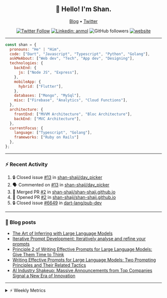 <h2 align="center">👋 Hello! I'm Shan.</h2>
<p align="center">
  <a href="https://medium.com/feed/@shan-shaji">Blog</a> •
  <a href="https://twitter.com/intent/follow?screen_name=shan__shaji">Twitter</a>
</p>

<p align="center"><a href="https://twitter.com/intent/follow?screen_name=shan__shaji"><img src="https://img.shields.io/twitter/follow/shan__shaji?style=flat" alt="Twitter Follow"></a>
<a href="https://www.linkedin.com/in/shan-shaji/"><img src="https://img.shields.io/badge/shan-shaji?style=flat-square&amp;logo=Linkedin&amp;logoColor=white&amp;link=https://www.linkedin.com/in/shan-shaji/" alt="Linkedin: anmol"></a>
<img src="https://img.shields.io/github/followers/shan-shaji?label=Follow&amp;style=social" alt="GitHub followers">
<a href="http://shan-shaji.github.io/"><img src="https://img.shields.io/badge/Website-46a2f1.svg?&amp;style=flat-square&amp;logo=Google-Chrome&amp;logoColor=white&amp;link=http://shan-shaji.github.io/" alt="website"></a></p>

<hr>

```javascript
const shan = {
  pronouns: "He" | "Him",
  code: ["Dart", "Javascript", "Typescript", "Python", "Golang"],
  askMeAbout: ["Web dev", "Tech", "App dev", "Designing"],
  technologies: {
    backEnd: {
      js: ["Node JS", "Express"],
    },
    mobileApp: {
      hybrid: ["Flutter"],
    },
    databases: ["Mongo", "MySql"],
    misc: ["Firebase", "Analytics", "Cloud Functions"],
  },
  architecture: {
    frontEnd: ["MVVM Architecture", "Bloc Architecture"],
    backEnd: ["MVC Architecture"],
  },
  currentFocus: {
    language: ["Typescript", "Golang"],
    frameworks: ["Ruby on Rails"]
  },
};
```

---

### ⚡ Recent Activity

<!--START_SECTION:activity-->
1. 🔒 Closed issue [#13](https://github.com/shan-shaji/day_picker/issues/13) in [shan-shaji/day_picker](https://github.com/shan-shaji/day_picker)
2. 🗣 Commented on [#13](https://github.com/shan-shaji/day_picker/issues/13) in [shan-shaji/day_picker](https://github.com/shan-shaji/day_picker)
3. 🎉 Merged PR [#2](https://github.com/shan-shaji/shan-shaji.github.io/pull/2) in [shan-shaji/shan-shaji.github.io](https://github.com/shan-shaji/shan-shaji.github.io)
4. 💪 Opened PR [#2](https://github.com/shan-shaji/shan-shaji.github.io/pull/2) in [shan-shaji/shan-shaji.github.io](https://github.com/shan-shaji/shan-shaji.github.io)
5. 🔒 Closed issue [#6649](https://github.com/dart-lang/pub-dev/issues/6649) in [dart-lang/pub-dev](https://github.com/dart-lang/pub-dev)
<!--END_SECTION:activity-->

---

### 📕 Blog posts

<!-- BLOG-POST-LIST:START -->
- [The Art of Inferring with Large Language Models](https://dev.to/arkroot/the-art-of-inferring-with-large-language-models-243m)
- [Iterative Prompt Development: Iteratively analyse and refine your prompts](https://dev.to/arkroot/iterative-prompt-development-iteratively-analyse-and-refine-your-prompts-3ibl)
- [Principle 2 of Writing Effective Prompts for Large Language Models: Give Them Time to Think](https://dev.to/arkroot/principle-2-of-writing-effective-prompts-for-large-language-models-give-them-time-to-think-25j3)
- [Writing Effective Prompts for Large Language Models: Two Prompting Principles and Their Related Tactics](https://dev.to/arkroot/writing-effective-prompts-for-large-language-models-two-prompting-principles-and-their-related-tactics-151a)
- [AI Industry Shakeup: Massive Announcements from Top Companies Signal a New Era of Innovation](https://dev.to/shanshaji/ai-industry-shakeup-massive-announcements-from-top-companies-signal-a-new-era-of-innovation-pj7)
<!-- BLOG-POST-LIST:END -->

<hr>
<details>
    <summary>⚡ Weekly Metrics</summary>
    <p>
    
<!--START_SECTION:waka-->
![Code Time](http://img.shields.io/badge/Code%20Time-2%2C170%20hrs%2048%20mins-blue)

![Profile Views](http://img.shields.io/badge/Profile%20Views-1-blue)

**🐱 My GitHub Data** 

> 📦 ? Used in GitHub's Storage 
 > 
> 🏆 372 Contributions in the Year 2023
 > 
> 💼 Opted to Hire
 > 
> 📜 138 Public Repositories 
 > 
> 🔑 0 Private Repositories 
 > 
**I'm a Night 🦉** 

```text
🌞 Morning                4399 commits        ███░░░░░░░░░░░░░░░░░░░░░░   11.40 % 
🌆 Daytime                10433 commits       ███████░░░░░░░░░░░░░░░░░░   27.03 % 
🌃 Evening                17731 commits       ███████████░░░░░░░░░░░░░░   45.93 % 
🌙 Night                  6041 commits        ████░░░░░░░░░░░░░░░░░░░░░   15.65 % 
```
📅 **I'm Most Productive on Thursday** 

```text
Monday                   5487 commits        ████░░░░░░░░░░░░░░░░░░░░░   14.21 % 
Tuesday                  6165 commits        ████░░░░░░░░░░░░░░░░░░░░░   15.97 % 
Wednesday                4829 commits        ███░░░░░░░░░░░░░░░░░░░░░░   12.51 % 
Thursday                 8163 commits        █████░░░░░░░░░░░░░░░░░░░░   21.15 % 
Friday                   6656 commits        ████░░░░░░░░░░░░░░░░░░░░░   17.24 % 
Saturday                 3567 commits        ██░░░░░░░░░░░░░░░░░░░░░░░   09.24 % 
Sunday                   3737 commits        ██░░░░░░░░░░░░░░░░░░░░░░░   09.68 % 
```


📊 **This Week I Spent My Time On** 

```text
🕑︎ Time Zone: Asia/Kolkata

💬 Programming Languages: 
TypeScript               21 hrs              ██████████████░░░░░░░░░░░   55.64 % 
Dart                     8 hrs 22 mins       ██████░░░░░░░░░░░░░░░░░░░   22.19 % 
ERB                      3 hrs 46 mins       ██░░░░░░░░░░░░░░░░░░░░░░░   09.98 % 
JSON                     2 hrs 30 mins       ██░░░░░░░░░░░░░░░░░░░░░░░   06.66 % 
YAML                     1 hr 16 mins        █░░░░░░░░░░░░░░░░░░░░░░░░   03.38 % 

🔥 Editors: 
VS Code                  27 hrs 48 mins      ██████████████████░░░░░░░   73.68 % 
Android Studio           9 hrs 56 mins       ███████░░░░░░░░░░░░░░░░░░   26.32 % 

🐱‍💻 Projects: 
homeday-functions        23 hrs 37 mins      ████████████████░░░░░░░░░   62.58 % 
turbo-flutter            9 hrs 40 mins       ██████░░░░░░░░░░░░░░░░░░░   25.64 % 
turbo                    3 hrs 51 mins       ███░░░░░░░░░░░░░░░░░░░░░░   10.24 % 
turbo-flutter 2          15 mins             ░░░░░░░░░░░░░░░░░░░░░░░░░   00.66 % 
python                   11 mins             ░░░░░░░░░░░░░░░░░░░░░░░░░   00.52 % 

💻 Operating System: 
Mac                      37 hrs 45 mins      █████████████████████████   100.00 % 
```

**I Mostly Code in Dart** 

```text
Dart                     53 repos            ███████████░░░░░░░░░░░░░░   45.69 % 
Python                   5 repos             █░░░░░░░░░░░░░░░░░░░░░░░░   04.31 % 
Ruby                     3 repos             █░░░░░░░░░░░░░░░░░░░░░░░░   02.59 % 
Go                       3 repos             █░░░░░░░░░░░░░░░░░░░░░░░░   02.59 % 
Shell                    1 repo              ░░░░░░░░░░░░░░░░░░░░░░░░░   00.86 % 
```




 Last Updated on 06/06/2023 18:51:12 UTC
<!--END_SECTION:waka-->

</p>
 </details>
